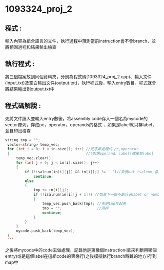 # 1093324_proj_2

## 程式 :
   
   輸入內容為組合語言的文件，執行過程中預測當前instruction會不會branch，並將預測過程和結果輸出檢查

## 執行程式 :

   將三個檔案放到同個資料夾，分別為程式碼(1093324_proj_2.cpp)、輸入文件(input.txt)及空白輸出文件(output.txt)，執行程式後，輸入entry數目，程式就會將結果輸出到output.txt中
   
## 程式碼解說 :
   
   先將文件讀入並輸入entry數後，將assembly code存入一個名為mycode的vector陣列，存成pc，operator，operands的格式
   ，如果是label就只存label，並且印出檢查
   ```cpp
   string tmp = "";
    vector<string> temp_vec;
    for (int i = 0; i < in.size(); i++) //把字串處理成 pc,operator
    {                                   //(對應operand、label)或單放label
        temp_vec.clear();
        for (int j = 0; j < in[i].size(); j++)
        {
            if (!isalnum(in[i][j]) && in[i][j] != '-')//負號not isalnum,會被吃掉
                continue;
            else
            {
                tmp += in[i][j];
                if (!isalnum(in[i][j + 1])) //如果下一格不是alphabet or number
                {
                    temp_vec.push_back(tmp); //先把tmp存起來
                    tmp = "";                //清掉
                    continue;
                }
            }
        }
        mycode.push_back(temp_vec);
    }
    ```
```
之後將mycode中的code去做處理，記錄他是第幾個instruction(拿來判斷用哪個entry)或是這個label在這組code的第幾行(之後模擬執行branch時跳的地方)存到map中


    
    
   
  
  
